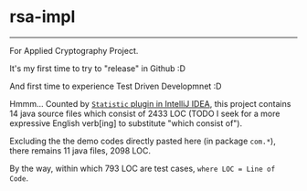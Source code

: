 # rsa-impl
---

For Applied Cryptography Project.

It's my first time to try to "release" in Github :D

And first time to experience Test Driven Developmnet :D

Hmmm... Counted by [`Statistic` plugin in IntelliJ IDEA](https://plugins.jetbrains.com/idea/plugin/4509-statistic), this project contains 14 java source files which consist of 2433 LOC (TODO I seek for a more expressive English verb[ing] to substitute "which consist of"). 

Excluding the the demo codes directly pasted here (in package `com.*`), there remains 11 java files, 2098 LOC. 

By the way, within which 793 LOC are test cases, `where LOC = Line of Code`.